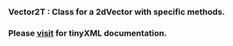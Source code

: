 ### Vector2T : Class for a 2dVector with specific methods.

### Please <a href = "https://leethomason.github.io/tinyxml2/classtinyxml2_1_1_x_m_l_document.html">visit</a> for tinyXML documentation.
